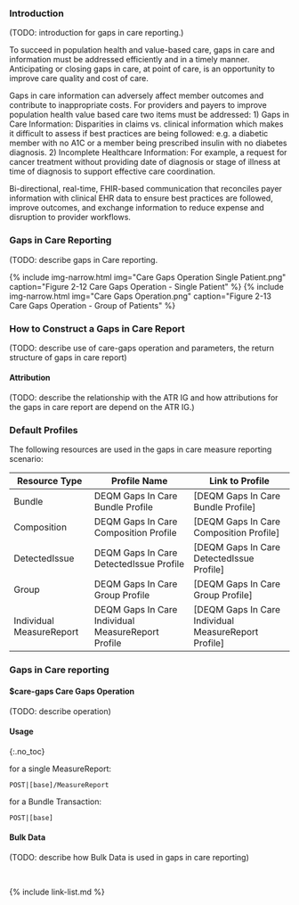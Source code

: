 
### Introduction

(TODO: introduction for gaps in care reporting.)

To succeed in population health and value-based care, gaps in care and information must be addressed efficiently and in a timely manner. Anticipating or closing gaps in care, at point of care, is an opportunity to improve care quality and cost of care.

Gaps in care information can adversely affect member outcomes and contribute to inappropriate costs. For providers and payers to improve population health value based care two items must be addressed: 1) Gaps in Care Information: Disparities in claims vs. clinical information which makes it difficult to assess if best practices are being followed: e.g. a diabetic member with no A1C or a member being prescribed insulin with no diabetes diagnosis. 2) Incomplete Healthcare Information: For example, a request for cancer treatment without providing date of diagnosis or stage of illness at time of diagnosis to support effective care coordination.

Bi-directional, real-time, FHIR-based communication that reconciles payer information with clinical EHR data to ensure best practices are followed, improve outcomes, and exchange information to reduce expense and disruption to provider workflows.

### Gaps in Care Reporting
(TODO: describe gaps in Care reporting.

{% include img-narrow.html img="Care Gaps Operation Single Patient.png" caption="Figure 2-12 Care Gaps Operation - Single Patient" %}
{% include img-narrow.html img="Care Gaps Operation.png" caption="Figure 2-13 Care Gaps Operation - Group of Patients" %}

### How to Construct a Gaps in Care Report
(TODO: describe use of care-gaps operation and parameters, the return structure of gaps in care report)

#### Attribution
(TODO: describe the relationship with the ATR IG and how attributions for the gaps in care report are depend on the ATR IG.)

### Default Profiles

The following resources are used in the gaps in care measure reporting scenario:

|Resource Type|Profile Name|Link to Profile|
|---|---|---|
|Bundle|DEQM Gaps In Care Bundle Profile|[DEQM Gaps In Care Bundle Profile]|
|Composition|DEQM Gaps In Care Composition Profile|[DEQM Gaps In Care Composition Profile]|
|DetectedIssue|DEQM Gaps In Care DetectedIssue Profile|[DEQM Gaps In Care DetectedIssue Profile]|
|Group|DEQM Gaps In Care Group Profile|[DEQM Gaps In Care Group Profile]|
|Individual MeasureReport|DEQM Gaps In Care Individual MeasureReport Profile|[DEQM Gaps In Care Individual MeasureReport Profile]|

### Gaps in Care reporting

#### $care-gaps Care Gaps Operation
(TODO: describe operation)

#### Usage
{:.no_toc}

for a single MeasureReport:

`POST|[base]/MeasureReport`

for a Bundle Transaction:

`POST|[base]`

<!--
{% include examplebutton.html example="mrp-summary-report-example" b_title = "Click Here To See POST summary Report Example" %}

for an example of a Summary MeasureReport with counts for multiple populations and stratifiers specified in an eCQM see the [Medicare Stratification Example] and the  [COL Summary MeasureReport].  For an example of a Bundle of multiple summary results see the [Bundle Multiple Summ Report].-->

#### Bulk Data
(TODO: describe how Bulk Data is used in gaps in care reporting)

<br />

{% include link-list.md %}

